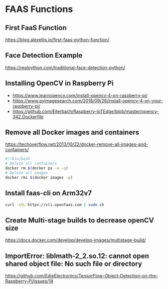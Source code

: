 # FAAS Functions

## First FaaS Function
https://blog.alexellis.io/first-faas-python-function/

## Face Detection Example
https://realpython.com/traditional-face-detection-python/

## Installing OpenCV in Raspberry Pi
* https://www.learnopencv.com/install-opencv-4-on-raspberry-pi/
* https://www.pyimagesearch.com/2018/09/26/install-opencv-4-on-your-raspberry-pi/
* https://github.com/Ellerbach/Raspberry-IoTEdge/blob/master/opencv-342.Dockerfile

## Remove all Docker images and containers
https://techoverflow.net/2013/10/22/docker-remove-all-images-and-containers/
```bash
#!/bin/bash
# Delete all containers
docker rm $(docker ps -a -q)
# Delete all images
docker rmi $(docker images -q)
```

## Install faas-cli on Arm32v7
```bash
curl -sSL https://cli.openfaas.com | sudo sh
```

## Create Multi-stage builds to decrease openCV size
https://docs.docker.com/develop/develop-images/multistage-build/

## ImportError: libImath-2_2.so.12: cannot open shared object file: No such file or directory
https://github.com/EdjeElectronics/TensorFlow-Object-Detection-on-the-Raspberry-Pi/issues/18
